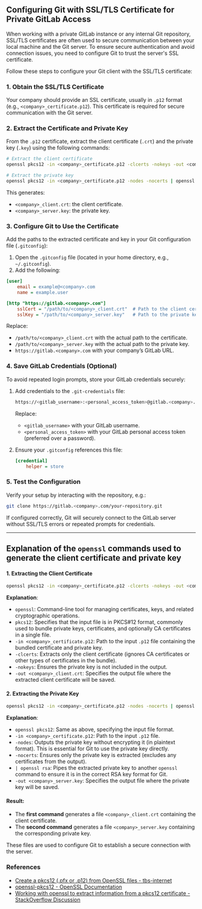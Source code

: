 ## Configuring Git with SSL/TLS Certificate for Private GitLab Access

When working with a private GitLab instance or any internal Git repository, SSL/TLS certificates are often used to secure communication between your local machine and the Git server. To ensure secure authentication and avoid connection issues, you need to configure Git to trust the server's SSL certificate.

Follow these steps to configure your Git client with the SSL/TLS certificate:

### **1. Obtain the SSL/TLS Certificate**

Your company should provide an SSL certificate, usually in `.p12` format (e.g., `<company>_certificate.p12`). This certificate is required for secure communication with the Git server.

### **2. Extract the Certificate and Private Key**

From the `.p12` certificate, extract the client certificate (`.crt`) and the private key (`.key`) using the following commands:

```bash
# Extract the client certificate
openssl pkcs12 -in <company>_certificate.p12 -clcerts -nokeys -out <company>_client.crt

# Extract the private key
openssl pkcs12 -in <company>_certificate.p12 -nodes -nocerts | openssl rsa -out <company>_server.key
```

This generates:
- `<company>_client.crt`: the client certificate.
- `<company>_server.key`: the private key.


### **3. Configure Git to Use the Certificate**

Add the paths to the extracted certificate and key in your Git configuration file (`.gitconfig`):

1. Open the `.gitconfig` file (located in your home directory, e.g., `~/.gitconfig`).
2. Add the following:

```ini
[user]
    email = example@<company>.com
    name = example.user

[http "https://gitlab.<company>.com"]
    sslCert = "/path/to/<company>_client.crt"  # Path to the client certificate
    sslKey = "/path/to/<company>_server.key"   # Path to the private key
```

Replace:
- `/path/to/<company>_client.crt` with the actual path to the certificate.
- `/path/to/<company>_server.key` with the actual path to the private key.
- `https://gitlab.<company>.com` with your company’s GitLab URL.

### **4. Save GitLab Credentials (Optional)**

To avoid repeated login prompts, store your GitLab credentials securely:

1. Add credentials to the `.git-credentials` file:
   ```bash
   https://<gitlab_username>:<personal_access_token>@gitlab.<company>.com
   ```
   Replace:
   - `<gitlab_username>` with your GitLab username.
   - `<personal_access_token>` with your GitLab personal access token (preferred over a password).

2. Ensure your `.gitconfig` references this file:
   ```ini
   [credential]
       helper = store
   ```

### **5. Test the Configuration**

Verify your setup by interacting with the repository, e.g.:

```bash
git clone https://gitlab.<company>.com/your-repository.git
```

If configured correctly, Git will securely connect to the GitLab server without SSL/TLS errors or repeated prompts for credentials.

---

## Explanation of the `openssl` commands used to generate the client certificate and private key

#### **1. Extracting the Client Certificate**

```bash
openssl pkcs12 -in <company>_certificate.p12 -clcerts -nokeys -out <company>_client.crt
```

**Explanation**:
- `openssl`: Command-line tool for managing certificates, keys, and related cryptographic operations.
- `pkcs12`: Specifies that the input file is in PKCS#12 format, commonly used to bundle private keys, certificates, and optionally CA certificates in a single file.
- `-in <company>_certificate.p12`: Path to the input `.p12` file containing the bundled certificate and private key.
- `-clcerts`: Extracts only the client certificate (ignores CA certificates or other types of certificates in the bundle).
- `-nokeys`: Ensures the private key is not included in the output.
- `-out <company>_client.crt`: Specifies the output file where the extracted client certificate will be saved.


#### **2. Extracting the Private Key**

```bash
openssl pkcs12 -in <company>_certificate.p12 -nodes -nocerts | openssl rsa -out <company>_server.key
```

**Explanation**:
- `openssl pkcs12`: Same as above, specifying the input file format.
- `-in <company>_certificate.p12`: Path to the input `.p12` file.
- `-nodes`: Outputs the private key without encrypting it (in plaintext format). This is essential for Git to use the private key directly.
- `-nocerts`: Ensures only the private key is extracted (excludes any certificates from the output).
- `| openssl rsa`: Pipes the extracted private key to another `openssl` command to ensure it is in the correct RSA key format for Git.
- `-out <company>_server.key`: Specifies the output file where the private key will be saved.


#### **Result**:
- The **first command** generates a file `<company>_client.crt` containing the client certificate.
- The **second command** generates a file `<company>_server.key` containing the corresponding private key. 

These files are used to configure Git to establish a secure connection with the server.

### **References**
- [Create a pkcs12 (.pfx or .p12) from OpenSSL files - tbs-internet](https://www.tbs-certificates.co.uk/FAQ/en/288.html)
- [openssl-pkcs12 - OpenSSL Documentation](https://docs.openssl.org/master/man1/openssl-pkcs12/)
- [Working with openssl to extract information from a pkcs12 certificate - StackOverflow Discussion](https://stackoverflow.com/questions/8500475/working-with-openssl-to-extract-information-from-a-pkcs12-certificate)